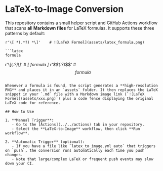 # LaTeX-to-Image Conversion

This repository contains a small helper script and GitHub Actions workflow that scans **all Markdown files** for LaTeX formulas. It supports these three patterns by default:

```
r'\[ *(.*?) *\]'    # ![LaTeX Formel](assets/latex_formula.png)

```latex
formula
```

r'\\\[(.*?)\\\]'    # \[ formula \]
r'\$\$(.*?)\$\$'    # $$ formula $$
```

Whenever a formula is found, the script generates a **high-resolution PNG** and places it in an `assets` folder. It then replaces the LaTeX snippet in your `.md` file with a Markdown image link (`![LaTeX Formel](assets/xxx.png)`) plus a code fence displaying the original LaTeX code for reference.

## How to Use

1. **Manual Trigger**:  
   - Go to the [Actions](../../actions) tab in your repository.  
   - Select the **LaTeX-to-Image** workflow, then click **Run workflow**.

2. **Automatic Trigger** (optional):  
   - If you have a file like `latex_to_image.yml_auto` that triggers on `push`, the conversion runs automatically each time you push changes.  
   - Note that large/complex LaTeX or frequent push events may slow down your CI.




